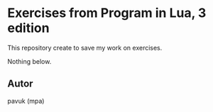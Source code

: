 # Exercises from Program in Lua, 3 edition 

This repository create to save my work on exercises.

Nothing below.

## Autor 

pavuk (mpa)